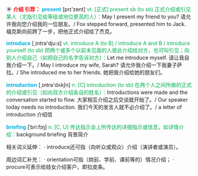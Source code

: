 ☀ <font color="red">**介绍 引荐：**</font>
<font color="sky blue">**present**</font> [prɪ'zent] 
<font color="#00b050">vt. [正式] present sb (to sb) 正式介绍或引见某人（尤指引见给等级或地位更高的人）：</font>May I present my friend to you? 请允许我向您介绍我的一位朋友。/ Fox stepped forward, presented him to Jack. 福克斯向前跨了一步，把他正式介绍给了杰克。

<font color="sky blue">**introduce**</font> [͵ɪntrə'dju:s] 
<font color="#00b050">vt. introduce A (to B) / introduce A and B / introduce yourself (to sb) 把两个或多个以前未见面的人彼此介绍给对方，也可叫引见；向别人介绍自己（如把自己的名字告诉对方）：</font>Let me introduce myself. 请让我自我介绍一下。/ May I introduce my wife, Sarah? 请允许我介绍一下我妻子萨拉。/ She introduced me to her friends. 她把我介绍给她的朋友们。

<font color="sky blue">**introduction**</font> [͵ɪntrə'dʌkʃn] 
<font color="#00b050">n. [C] introduction (to sb) 在两个人之间所做的正式的介绍或引见（如向双方介绍各自的姓名）：</font>Introductions were made and the conversation started to flow. 大家相互介绍之后交谈就开始了。/ Our speaker today needs no introduction. 我们今天的发言人就不必介绍了。/ a letter of introduction 介绍信
           
<font color="sky blue">**briefing**</font> [ˈbri:fɪŋ]
<font color="#00b050">n. [C, U] 传达指示会上所传达的详细指示或信息，如详情介绍：</font>background briefing 背景简介

相关词义延伸：
· introduce还可指（向听众或观众）介绍（演讲者或演员）。

周边词汇补充：
· orientation可指（岗前、学前、课前等的）情况介绍；
· procure可表示给妓女介绍客户，即拉皮条。

